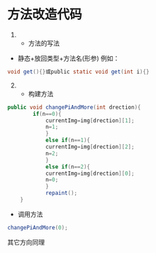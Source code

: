# 方法改造代码
1. - 方法的写法
- 静态+放回类型+方法名(形参)
例如：
```java
void get(){}或public static void get(int i){}
```
2. - 构建方法
```java
public void changePiAndMore(int drection){
		if(n==0){
			currentImg=img[drection][1];				
			n=1;
			}
			else if(n==1){
			currentImg=img[drection][2];				
			n=2;			
			}
			else if(n==2){
			currentImg=img[drection][0];			
			n=0;
			}
			repaint();
	}
```
- 调用方法
``` java
changePiAndMore(0);
```
其它方向同理